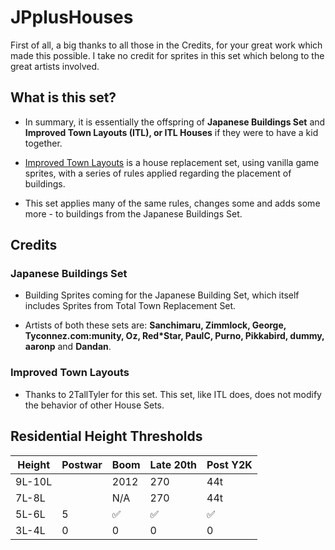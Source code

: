 # JPplusHouses

First of all, a big thanks to all those in the Credits, for your great work which made this possible. I take no credit for sprites in this set which belong to the great artists involved.

## What is this set?

* In summary, it is essentially the offspring of **Japanese Buildings Set** and **Improved Town Layouts (ITL), or ITL Houses** if they were to have a kid together.

* [Improved Town Layouts](https://github.com/2TallTyler/improved_town_layouts) is a house replacement set, using vanilla game sprites, with a series of rules applied regarding the placement of buildings.

* This set applies many of the same rules, changes some and adds some more - to buildings from the Japanese Buildings Set.

## Credits

### Japanese Buildings Set

* Building Sprites coming for the Japanese Building Set, which itself includes Sprites from Total Town Replacement Set. 
  
* Artists of both these sets are:
**Sanchimaru, Zimmlock, George, Tyconnez.com:munity, Oz, Red*Star, PaulC, Purno, Pikkabird, dummy, aaronp** and **Dandan**.

### Improved Town Layouts

* Thanks to 2TallTyler for this set. This set, like ITL does, does not modify the behavior of other House Sets.

## Residential Height Thresholds

| Height | Postwar | Boom  | Late 20th | Post Y2K | 
| ---    | --- | --- | --- | --- | 
| 9L-10L | | 2012 | 270 | 44t |
| 7L-8L  | | N/A | 270 | 44t |
| 5L-6L  | 5| ✅ |  ✅ | ✅ |
| 3L-4L  | 0 | 0 |  0 | 0 |


